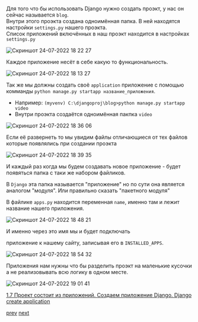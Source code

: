 Для того что бы использовать Django нужно создать проэкт, у нас он сейчас называется `blog`. <br>
Внутри этого проэкта создана одноимённая папка. В ней находятся настройки `settings.py` нашего проэкта.<br>
Список приложений включённых в наш проэкт находится в настройках `settings.py`<br> 

![Скриншот 24-07-2022 18 22 27](https://user-images.githubusercontent.com/84935915/180654122-1e2e0ab4-ae4e-4709-990f-cc4550accda3.png)<br> 

Каждое приложение несёт в себе какую то функциональность.<br>

![Скриншот 24-07-2022 18 13 27](https://user-images.githubusercontent.com/84935915/180653716-b774c2a7-c978-48da-af51-a13731ebbc3e.png)

Так же мы должны создать своё `application` приложение с помощью комманды `python manage.py startapp название_приложения`. <br>

- Например: `(myvenv) C:\djangoproj\blog>python manage.py startapp video`<br>
- Внутри проэкта создаётся одноимённая пакпка `video` <br>

![Скриншот 24-07-2022 18 36 06](https://user-images.githubusercontent.com/84935915/180654809-f10840f1-07bb-44c8-b3cc-f6ef0a84392d.png)<br>

Если её развернеть то мы увидим файлы отличающиеся от тех файлов которые появлялись при создании проэкта<br>

![Скриншот 24-07-2022 18 39 35](https://user-images.githubusercontent.com/84935915/180654968-700a760e-0900-4ec8-80e5-2e2f85416d20.png)<br>

И каждый раз когда мы будем создавать новое приложение - будет появяться папка с таки же набором файликов.<br>

В `Django` эта папка называется "приложение" но по сути она является аналогом "модуля". Или правильно сказать "пакетного модуля"

В файлике `apps.py` находится переменная `name`, именно там и лежит название нашего приложения. <br>

![Скриншот 24-07-2022 18 48 21](https://user-images.githubusercontent.com/84935915/180655508-dc2d2e50-3758-4896-bfb7-6c18c4a729a1.png)<br>

И именно через это имя мы и будет подключать

приложение к нашему сайту, записывая его в `INSTALLED_APPS`.<br>

![Скриншот 24-07-2022 18 54 32](https://user-images.githubusercontent.com/84935915/180655630-24a7d8d6-d914-4b23-94a5-a7dab7f4055e.png)<BR>

Приложения нам нужны что бы разделить проэкт на маленькие кусочки а не реализовывать всю логику в одном месте.
  
![Скриншот 24-07-2022 19 01 41](https://user-images.githubusercontent.com/84935915/180655864-699de460-a17f-48c5-8709-3d8f3d1ffc00.png)
<br>












[1.7 Проект состоит из приложений. Создаем приложение Django. Django create application](https://cloud.mail.ru/public/Jrt5/SjrufgAxX/%5BSW.BAND%5D%201.%20Введение%20в%20курс%20дела/7.%20Проект%20состоит%20из%20приложений/%5BSW.BAND%5D%201.%20Проект%20состоит%20из%20приложений.mp4)<br>
  
  [prev](https://github.com/AnreKlos/All_Conspectus_/blob/main/Django/1.6%20Запускаем%20локальный%20сервер%20разработки%20Django.%20Run%20server%20django.md) [next](https://github.com/AnreKlos/All_Conspectus_/blob/main/Django/2.3%20%20Создаем%20Url%20и%20View.md)
